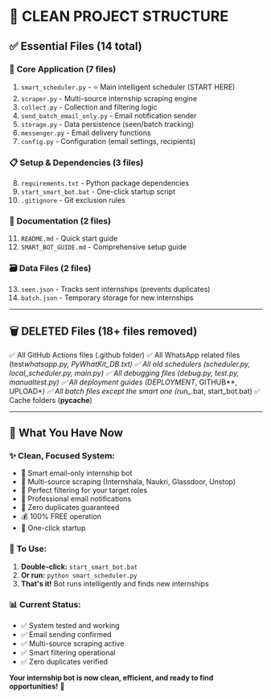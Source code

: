 # 📁 CLEAN PROJECT STRUCTURE

## ✅ Essential Files (14 total)

### 🚀 **Core Application (7 files)**

1. `smart_scheduler.py` - ⭐ Main intelligent scheduler (START HERE)
2. `scraper.py` - Multi-source internship scraping engine
3. `collect.py` - Collection and filtering logic
4. `send_batch_email_only.py` - Email notification sender
5. `storage.py` - Data persistence (seen/batch tracking)
6. `messenger.py` - Email delivery functions
7. `config.py` - Configuration (email settings, recipients)

### 📋 **Setup & Dependencies (3 files)**

8. `requirements.txt` - Python package dependencies
9. `start_smart_bot.bat` - One-click startup script
10. `.gitignore` - Git exclusion rules

### 📖 **Documentation (2 files)**

11. `README.md` - Quick start guide
12. `SMART_BOT_GUIDE.md` - Comprehensive setup guide

### 🗃️ **Data Files (2 files)**

13. `seen.json` - Tracks sent internships (prevents duplicates)
14. `batch.json` - Temporary storage for new internships

---

## 🗑️ **DELETED Files (18+ files removed)**

✅ All GitHub Actions files (.github folder)
✅ All WhatsApp related files (test*whatsapp.py, PyWhatKit_DB.txt)
✅ All old schedulers (scheduler.py, local_scheduler.py, main.py)
✅ All debugging files (debug.py, test*_.py, manual*test.py)
✅ All deployment guides (DEPLOYMENT*_, GITHUB*\*, UPLOAD*_)
✅ All batch files except the smart one (run\__.bat, start_bot.bat)
✅ Cache folders (**pycache**)

---

## 🎯 **What You Have Now**

### ✨ **Clean, Focused System:**

- 🧠 Smart email-only internship bot
- 🔄 Multi-source scraping (Internshala, Naukri, Glassdoor, Unstop)
- 🎯 Perfect filtering for your target roles
- 📧 Professional email notifications
- 🚫 Zero duplicates guaranteed
- 💰 100% FREE operation
- 📱 One-click startup

### 🚀 **To Use:**

1. **Double-click:** `start_smart_bot.bat`
2. **Or run:** `python smart_scheduler.py`
3. **That's it!** Bot runs intelligently and finds new internships

### 📊 **Current Status:**

- ✅ System tested and working
- ✅ Email sending confirmed
- ✅ Multi-source scraping active
- ✅ Smart filtering operational
- ✅ Zero duplicates verified

**Your internship bot is now clean, efficient, and ready to find opportunities!** 🎉
